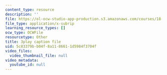 ```yaml
---
content_type: resource
description: ''
file: https://ol-ocw-studio-app-production.s3.amazonaws.com/courses/18-03sc-differential-equations-fall-2011/5c83379bb04f8a1186611d5984f3704f_tVzaX9u6YAE.srt
file_type: application/x-subrip
learning_resource_types: []
ocw_type: OCWFile
resourcetype: Other
title: 3play caption file
uid: 5c83379b-b04f-8a11-8661-1d5984f3704f
video_files:
  video_thumbnail_file: null
video_metadata:
  youtube_id: null
---
```

